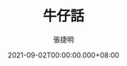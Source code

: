 ---
issue: 444
title: 牛仔話
author: 張捷明
language: 四縣
date: 2021-09-02T00:00:00.000+08:00
topic: 故事
difficulty: 2
wikidata: Q131449251
wikidata_link: https://www.wikidata.org/wiki/Q131449251
author_wikidata_link: https://www.wikidata.org/wiki/Q131448106
author_wikidata: Q131448106
---